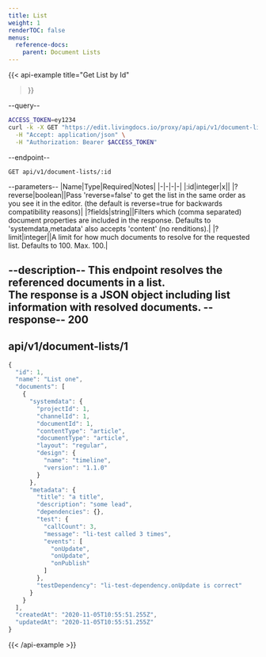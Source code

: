 ```yaml
---
title: List
weight: 1
renderTOC: false
menus:
  reference-docs:
    parent: Document Lists
---
```


{{< api-example
  title="Get List by Id"
>}}

--query--

```bash
ACCESS_TOKEN=ey1234
curl -k -X GET "https://edit.livingdocs.io/proxy/api/api/v1/document-lists/:id?reverse=false&limit=20" \
  -H "Accept: application/json" \
  -H "Authorization: Bearer $ACCESS_TOKEN"
```

--endpoint--
```
GET api/v1/document-lists/:id
```

--parameters--
|Name|Type|Required|Notes|
|-|-|-|-|
|:id|integer|x||
|?reverse|boolean||Pass 'reverse=false' to get the list in the same order as you see it in the editor. (the default is reverse=true for backwards compatibility reasons)|
|?fields|string||Filters which (comma separated) document properties are included in the response. Defaults to 'systemdata,metadata' also accepts 'content' (no renditions).|
|?limit|integer||A limit for how much documents to resolve for the requested list. Defaults to 100. Max. 100.|

--description--
This endpoint resolves the referenced documents in a list.<br>
The response is a JSON object including list information with resolved documents.
--response--
200
---
api/v1/document-lists/1
---
```js
{
  "id": 1,
  "name": "List one",
  "documents": [
    {
      "systemdata": {
        "projectId": 1,
        "channelId": 1,
        "documentId": 1,
        "contentType": "article",
        "documentType": "article",
        "layout": "regular",
        "design": {
          "name": "timeline",
          "version": "1.1.0"
        }
      },
      "metadata": {
        "title": "a title",
        "description": "some lead",
        "dependencies": {},
        "test": {
          "callCount": 3,
          "message": "li-test called 3 times",
          "events": [
            "onUpdate",
            "onUpdate",
            "onPublish"
          ]
        },
        "testDependency": "li-test-dependency.onUpdate is correct"
      }
    }
  ],
  "createdAt": "2020-11-05T10:55:51.255Z",
  "updatedAt": "2020-11-05T10:55:51.255Z"
}
```

{{< /api-example >}}